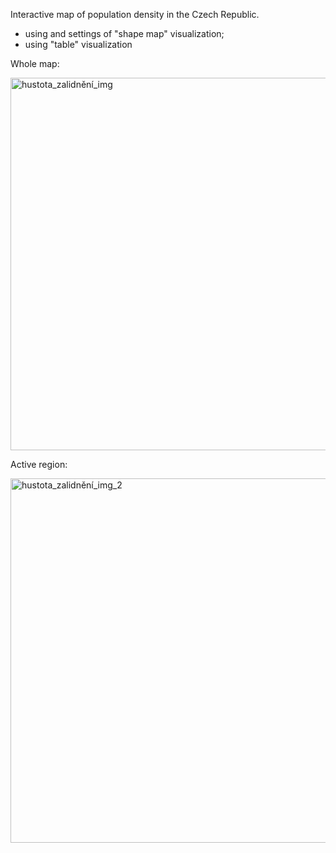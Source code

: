 Interactive map of population density in the Czech Republic.
- using and settings of "shape map" visualization;
- using "table" visualization

Whole map: 

<img width="596" alt="hustota_zalidnění_img" src="https://github.com/user-attachments/assets/3b576a9e-7e1a-4750-a591-b78faeebde3c" />


Active region:

<img width="583" alt="hustota_zalidnění_img_2" src="https://github.com/user-attachments/assets/859e1bba-07c6-48f6-9a14-4acbeedcd540" />


